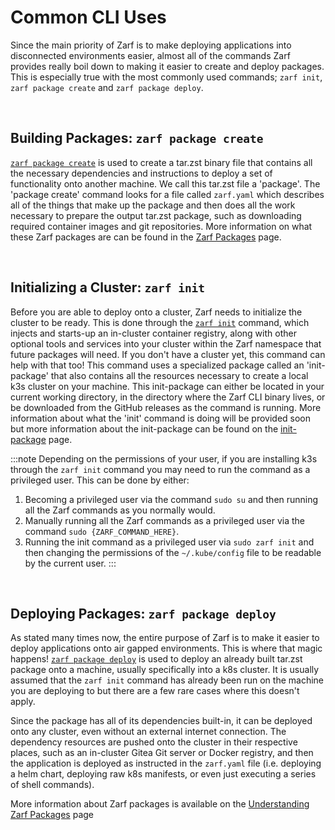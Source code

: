 # Common CLI Uses

Since the main priority of Zarf is to make deploying applications into disconnected environments easier, almost all of the commands Zarf provides really boil down to making it easier to create and deploy packages. This is especially true with the most commonly used commands; `zarf init`, `zarf package create` and `zarf package deploy`. 


<br />


## Building Packages: `zarf package create`
[`zarf package create`](./100-cli-commands/zarf_package_create.md) is used to create a tar.zst binary file that contains all the necessary dependencies and instructions to deploy a set of functionality onto another machine. We call this tar.zst file a 'package'. The 'package create' command looks for a file called `zarf.yaml` which describes all of the things that make up the package and then does all the work necessary to prepare the output tar.zst package, such as downloading required container images and git repositories. More information on what these Zarf packages are can be found in the [Zarf Packages](../2-zarf-packages/index.md) page.

<br />

## Initializing a Cluster: `zarf init`
<!-- TODO: Find a good place to talk about what the init command is actually doing (there's a lot of special magic sauce going on with that command) -->
<!-- TODO: Should we talk about the 'Zarf Agent - A Mutating Webhook' here? -->
Before you are able to deploy onto a cluster, Zarf needs to initialize the cluster to be ready. This is done through the [`zarf init`](./100-cli-commands/zarf_init.md) command, which injects and starts-up an in-cluster container registry, along with other optional tools and services into your cluster within the Zarf namespace that future packages will need. If you don't have a cluster yet, this command can help with that too! This command uses a specialized package called an 'init-package' that also contains all the resources necessary to create a local k3s cluster on your machine. This init-package can either be located in your current working directory, in the directory where the Zarf CLI binary lives, or be downloaded from the GitHub releases as the command is running. More information about what the 'init' command is doing will be provided soon but more information about the init-package can be found on the [init-package](../2-zarf-packages/3-the-zarf-init-package.md) page.

:::note
Depending on the permissions of your user, if you are installing k3s through the `zarf init` command you may need to run the command as a privileged user. This can be done by either:

1. Becoming a privileged user via the command `sudo su` and then running all the Zarf commands as you normally would.
2. Manually running all the Zarf commands as a privileged user via the command `sudo {ZARF_COMMAND_HERE}`.
3. Running the init command as a privileged user via `sudo zarf init` and then changing the permissions of the `~/.kube/config` file to be readable by the current user.
:::

<br />

## Deploying Packages: `zarf package deploy`

<!-- The most common use case (like 99.9% of the time) is deploying onto a k8s cluster.. but that doesn't HAVE to be the case.. How do I write the docs for this then? -->
<!-- TODO: Write some docs (or reddirect to other docs) describing when you would be able to do a `zarf package deploy` before a `zarf init` -->
As stated many times now, the entire purpose of Zarf is to make it easier to deploy applications onto air gapped environments. This is where that magic happens! [`zarf package deploy`](./100-cli-commands/zarf_package_deploy.md) is used to deploy an already built tar.zst package onto a machine, usually specifically into a k8s cluster. It is usually assumed that the `zarf init` command has already been run on the machine you are deploying to but there are a few rare cases where this doesn't apply. 

Since the package has all of its dependencies built-in, it can be deployed onto any cluster, even without an external internet connection. The dependency resources are pushed onto the cluster in their respective places, such as an in-cluster Gitea Git server or Docker registry, and then the application is deployed as instructed in the `zarf.yaml` file (i.e. deploying a helm chart, deploying raw k8s manifests, or even just executing a series of shell commands).

More information about Zarf packages is available on the [Understanding Zarf Packages](../2-zarf-packages/1-zarf-packages.md) page
